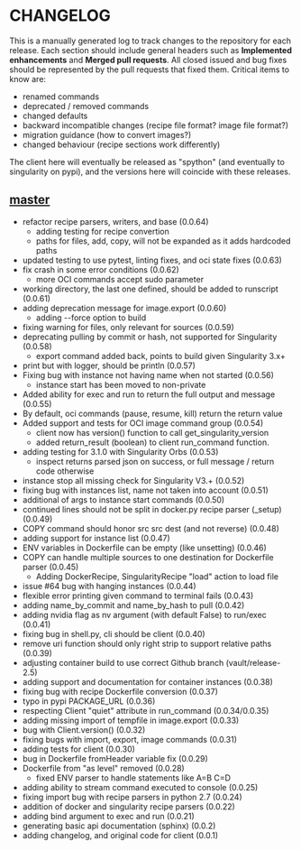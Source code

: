 # CHANGELOG

This is a manually generated log to track changes to the repository for each release. 
Each section should include general headers such as **Implemented enhancements** 
and **Merged pull requests**. All closed issued and bug fixes should be 
represented by the pull requests that fixed them.
Critical items to know are:

 - renamed commands
 - deprecated / removed commands
 - changed defaults
 - backward incompatible changes (recipe file format? image file format?)
 - migration guidance (how to convert images?)
 - changed behaviour (recipe sections work differently)

The client here will eventually be released as "spython" (and eventually to
singularity on pypi), and the versions here will coincide with these releases.

## [master](https://github.com/singularityhub/singularity-cli/tree/master)
 - refactor recipe parsers, writers, and base (0.0.64)
   - adding testing for recipe convertion
   - paths for files, add, copy, will not be expanded as it adds hardcoded paths
 - updated testing to use pytest, linting fixes, and oci state fixes (0.0.63)
 - fix crash in some error conditions (0.0.62)
   - more OCI commands accept sudo parameter
 - working directory, the last one defined, should be added to runscript (0.0.61)
 - adding deprecation message for image.export (0.0.60)
   - adding --force option to build
 - fixing warning for files, only relevant for sources (0.0.59)
 - deprecating pulling by commit or hash, not supported for Singularity (0.0.58)
   - export command added back, points to build given Singularity 3.x+
 - print but with logger, should be println (0.0.57)
 - Fixing bug with instance not having name when not started (0.0.56)
   - instance start has been moved to non-private
 - Added ability for exec and run to return the full output and message (0.0.55)
  - By default, oci commands (pause, resume, kill) return the return value
 - Added support and tests for OCI image command group (0.0.54)
   - client now has version() function to call get_singularity_version
   - added return_result (boolean) to client run_command function.
 - adding testing for 3.1.0 with Singularity Orbs (0.0.53)
   - inspect returns parsed json on success, or full message / return code otherwise
 - instance stop all missing check for Singularity V3.+ (0.0.52)
 - fixing bug with instances list, name not taken into account (0.0.51)
 - additional of args to instance start commands (0.0.50)
 - continued lines should not be split in docker.py recipe parser (_setup) (0.0.49)
 - COPY command should honor src src dest (and not reverse) (0.0.48)
 - adding support for instance list (0.0.47)
 - ENV variables in Dockerfile can be empty (like unsetting) (0.0.46)
 - COPY can handle multiple sources to one destination for Dockerfile parser (0.0.45)
   - Adding DockerRecipe, SingularityRecipe "load" action to load file
 - issue #64 bug with hanging instances (0.0.44)
 - flexible error printing given command to terminal fails (0.0.43)
 - adding name_by_commit and name_by_hash to pull (0.0.42)
 - adding nvidia flag as nv argument (with default False) to run/exec (0.0.41)
 - fixing bug in shell.py, cli should be client (0.0.40)
 - remove uri function should only right strip to support relative paths (0.0.39)
 - adjusting container build to use correct Github branch (vault/release-2.5)
 - adding support and documentation for container instances (0.0.38)
 - fixing bug with recipe Dockerfile conversion (0.0.37)
 - typo in pypi PACKAGE_URL (0.0.36)
 - respecting Client "quiet" attribute in run_command  (0.0.34/0.0.35)
 - adding missing import of tempfile in image.export (0.0.33)
 - bug with Client.version() (0.0.32)
 - fixing bugs with import, export, image commands (0.0.31)
 - adding tests for client (0.0.30)
 - bug in Dockerfile fromHeader variable fix (0.0.29)
 - Dockerfile from "as level" removed (0.0.28)
   - fixed ENV parser to handle statements like A=B C=D
 - adding ability to stream command executed to console (0.0.25)
 - fixing import bug with recipe parsers in python 2.7 (0.0.24)
 - addition of docker and singularity recipe parsers (0.0.22)
 - adding bind argument to exec and run (0.0.21)
 - generating basic api documentation (sphinx) (0.0.2)
 - adding changelog, and original code for client  (0.0.1)
